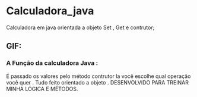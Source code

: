 # Calculadora_java
Calculadora em java orientada a objeto  Set ,  Get e  contrutor;

## GIF:





### A Função da calculadora Java :
É passado os valores pelo método contrutor la você escolhe qual operação você quer .
Tudo feito orientado a objeto .
DESENVOLVIDO PARA TREINAR MINHA LÓGICA E MÉTODOS.
